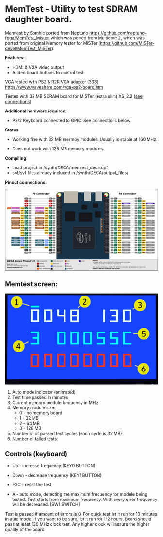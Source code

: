 # MemTest - Utility to test SDRAM daughter board.

Memtest by Somhic ported from Neptuno https://github.com/neptuno-fpga/MemTest_Mister, which was ported from Multicore 2, which was ported from original Memory tester for MiSTer (https://github.com/MiSTer-devel/MemTest_MiSTer).

**Features:**

* HDMI & VGA video output
* Added board buttons to control test.


VGA tested with PS2 & R2R VGA adapter (333)  https://www.waveshare.com/vga-ps2-board.htm

Tested with 32 MB SDRAM board for MiSTer (extra slim) XS_2.2 ([see connections](https://github.com/SoCFPGA-learning/DECA/tree/main/Projects/sdram_mister_deca))

**Additional hardware required**:

- PS/2 Keyboard connected to GPIO. See connections below

**Status**:

- Working fine with 32 MB mermoy modules. Usually is stable at 160 MHz.

* Does not work with 128 MB memory modules. 

**Compiling:**

* Load project  in /synth/DECA/memtest_deca.qpf
* sof/svf files already included in /synth/DECA/output_files/

**Pinout connections:**

![pinout_deca](pinout_deca.png)



## Memtest screen:

![MemTest screen](memtest.png)

 1. Auto mode indicator (animated)
 2. Test time passed in minutes
 3. Current memory module frequency in MHz
 4. Memory module size:
    * 0 - no memory board
    * 1 - 32 MB
    * 2 - 64 MB
    * 3 - 128 MB
 5. Number of of passed test cycles (each cycle is 32 MB)
 6. Number of failed tests.

## Controls (keyboard)
* Up - increase frequency   (KEY0 BUTTON)

* Down - decrease frequency (KEY1 BUTTON)

* ESC - reset the test

* A - auto mode, detecting the maximum frequency for module being tested. Test starts from maximum frequency. With every error frequency will be decreased. [SW1 SWITCH]
  
  

Test is passed if amount of errors is 0. For quick test let it run for 10 minutes in auto mode. If you want to be sure, let it run for 1-2 hours.
Board should pass at least 130 MHz clock test. Any higher clock will assure the higher quality of the board.